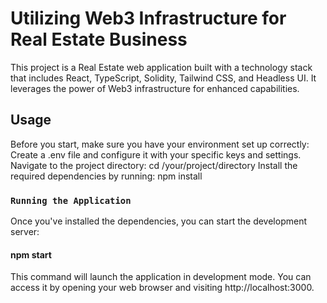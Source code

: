 # Utilizing Web3 Infrastructure for Real Estate Business

This project is a Real Estate web application built with a technology stack that includes React, TypeScript, Solidity, Tailwind CSS, and Headless UI. It leverages the power of Web3 infrastructure for enhanced capabilities.

## Usage
Before you start, make sure you have your environment set up correctly:
Create a .env file and configure it with your specific keys and settings.
Navigate to the project directory:
cd /your/project/directory
Install the required dependencies by running:
npm install

### `Running the Application`
Once you've installed the dependencies, you can start the development server:
#### npm start
This command will launch the application in development mode. You can access it by opening your web browser and visiting http://localhost:3000.
